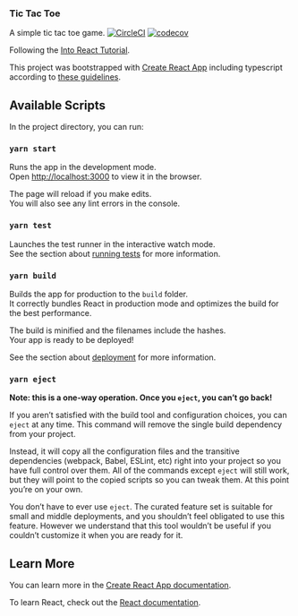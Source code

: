 ### Tic Tac Toe
A simple tic tac toe game.
[![CircleCI](https://circleci.com/gh/jakobkolb/tictactoe.svg?style=shield)](https://app.circleci.com/pipelines/github/jakobkolb/tictactoe) [![codecov](https://codecov.io/gh/hardforkio/jakobs-tictactoe/branch/master/graph/badge.svg?token=46BLV88FOM)](https://codecov.io/gh/hardforkio/jakobs-tictactoe)

Following the [Into React Tutorial](https://reactjs.org/tutorial/tutorial.html).

This project was bootstrapped with [Create React App](https://github.com/facebook/create-react-app) including typescript according to [these guidelines](https://create-react-app.dev/docs/adding-typescript/).

## Available Scripts

In the project directory, you can run:

### `yarn start`

Runs the app in the development mode.<br />
Open [http://localhost:3000](http://localhost:3000) to view it in the browser.

The page will reload if you make edits.<br />
You will also see any lint errors in the console.

### `yarn test`

Launches the test runner in the interactive watch mode.<br />
See the section about [running tests](https://facebook.github.io/create-react-app/docs/running-tests) for more information.

### `yarn build`

Builds the app for production to the `build` folder.<br />
It correctly bundles React in production mode and optimizes the build for the best performance.

The build is minified and the filenames include the hashes.<br />
Your app is ready to be deployed!

See the section about [deployment](https://facebook.github.io/create-react-app/docs/deployment) for more information.

### `yarn eject`

**Note: this is a one-way operation. Once you `eject`, you can’t go back!**

If you aren’t satisfied with the build tool and configuration choices, you can `eject` at any time. This command will remove the single build dependency from your project.

Instead, it will copy all the configuration files and the transitive dependencies (webpack, Babel, ESLint, etc) right into your project so you have full control over them. All of the commands except `eject` will still work, but they will point to the copied scripts so you can tweak them. At this point you’re on your own.

You don’t have to ever use `eject`. The curated feature set is suitable for small and middle deployments, and you shouldn’t feel obligated to use this feature. However we understand that this tool wouldn’t be useful if you couldn’t customize it when you are ready for it.

## Learn More

You can learn more in the [Create React App documentation](https://facebook.github.io/create-react-app/docs/getting-started).

To learn React, check out the [React documentation](https://reactjs.org/).
